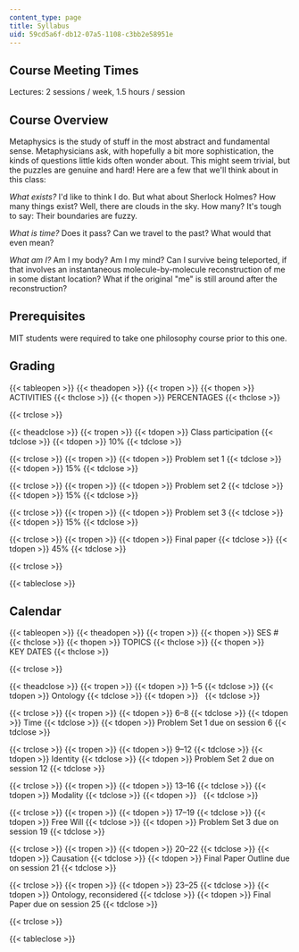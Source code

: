 ```yaml
---
content_type: page
title: Syllabus
uid: 59cd5a6f-db12-07a5-1108-c3bb2e58951e
---
```


Course Meeting Times
--------------------

Lectures: 2 sessions / week, 1.5 hours / session

Course Overview
---------------

Metaphysics is the study of stuff in the most abstract and fundamental sense. Metaphysicians ask, with hopefully a bit more sophistication, the kinds of questions little kids often wonder about. This might seem trivial, but the puzzles are genuine and hard! Here are a few that we'll think about in this class:

_What exists?_ I'd like to think I do. But what about Sherlock Holmes? How many things exist? Well, there are clouds in the sky. How many? It's tough to say: Their boundaries are fuzzy.

_What is time?_ Does it pass? Can we travel to the past? What would that even mean?

_What am I?_ Am I my body? Am I my mind? Can I survive being teleported, if that involves an instantaneous molecule-by-molecule reconstruction of me in some distant location? What if the original "me" is still around after the reconstruction?

Prerequisites
-------------

MIT students were required to take one philosophy course prior to this one.

Grading
-------

{{< tableopen >}}
{{< theadopen >}}
{{< tropen >}}
{{< thopen >}}
ACTIVITIES
{{< thclose >}}
{{< thopen >}}
PERCENTAGES
{{< thclose >}}

{{< trclose >}}

{{< theadclose >}}
{{< tropen >}}
{{< tdopen >}}
Class participation
{{< tdclose >}}
{{< tdopen >}}
10%
{{< tdclose >}}

{{< trclose >}}
{{< tropen >}}
{{< tdopen >}}
Problem set 1
{{< tdclose >}}
{{< tdopen >}}
15%
{{< tdclose >}}

{{< trclose >}}
{{< tropen >}}
{{< tdopen >}}
Problem set 2
{{< tdclose >}}
{{< tdopen >}}
15%
{{< tdclose >}}

{{< trclose >}}
{{< tropen >}}
{{< tdopen >}}
Problem set 3
{{< tdclose >}}
{{< tdopen >}}
15%
{{< tdclose >}}

{{< trclose >}}
{{< tropen >}}
{{< tdopen >}}
Final paper
{{< tdclose >}}
{{< tdopen >}}
45%
{{< tdclose >}}

{{< trclose >}}

{{< tableclose >}}

Calendar
--------

{{< tableopen >}}
{{< theadopen >}}
{{< tropen >}}
{{< thopen >}}
SES #
{{< thclose >}}
{{< thopen >}}
TOPICS
{{< thclose >}}
{{< thopen >}}
KEY DATES
{{< thclose >}}

{{< trclose >}}

{{< theadclose >}}
{{< tropen >}}
{{< tdopen >}}
1–5
{{< tdclose >}}
{{< tdopen >}}
Ontology
{{< tdclose >}}
{{< tdopen >}}
 
{{< tdclose >}}

{{< trclose >}}
{{< tropen >}}
{{< tdopen >}}
6–8
{{< tdclose >}}
{{< tdopen >}}
Time
{{< tdclose >}}
{{< tdopen >}}
Problem Set 1 due on session 6
{{< tdclose >}}

{{< trclose >}}
{{< tropen >}}
{{< tdopen >}}
9–12
{{< tdclose >}}
{{< tdopen >}}
Identity
{{< tdclose >}}
{{< tdopen >}}
Problem Set 2 due on session 12
{{< tdclose >}}

{{< trclose >}}
{{< tropen >}}
{{< tdopen >}}
13–16
{{< tdclose >}}
{{< tdopen >}}
Modality
{{< tdclose >}}
{{< tdopen >}}
 
{{< tdclose >}}

{{< trclose >}}
{{< tropen >}}
{{< tdopen >}}
17–19
{{< tdclose >}}
{{< tdopen >}}
Free Will
{{< tdclose >}}
{{< tdopen >}}
Problem Set 3 due on session 19
{{< tdclose >}}

{{< trclose >}}
{{< tropen >}}
{{< tdopen >}}
20–22
{{< tdclose >}}
{{< tdopen >}}
Causation
{{< tdclose >}}
{{< tdopen >}}
Final Paper Outline due on session 21
{{< tdclose >}}

{{< trclose >}}
{{< tropen >}}
{{< tdopen >}}
23–25
{{< tdclose >}}
{{< tdopen >}}
Ontology, reconsidered
{{< tdclose >}}
{{< tdopen >}}
Final Paper due on session 25
{{< tdclose >}}

{{< trclose >}}

{{< tableclose >}}